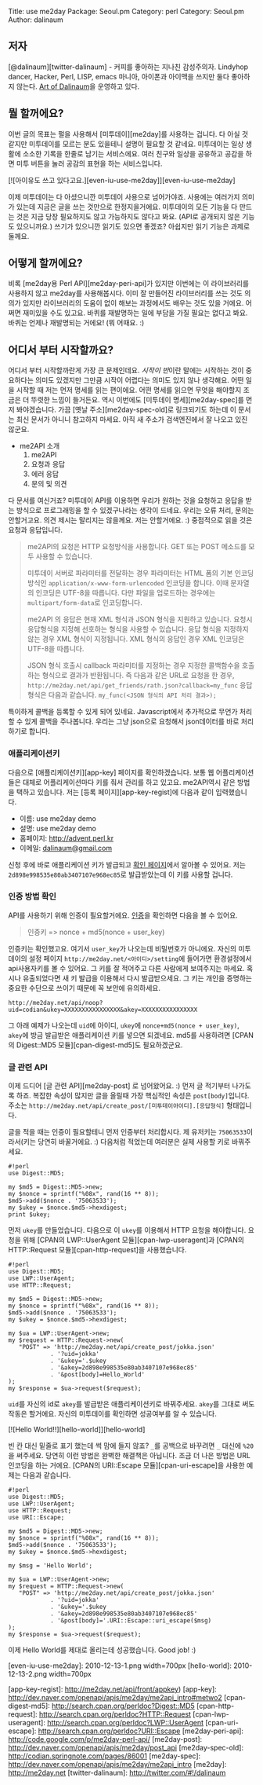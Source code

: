 Title:    use me2day
Package:  Seoul.pm
Category: perl
Category: Seoul.pm
Author:   dalinaum


저자
-----

[@dalinaum][twitter-dalinaum] -
커피를 좋아하는 지나친 감성주의자.
Lindyhop dancer, Hacker, Perl, LISP, emacs 마니아,
아이폰과 아이맥을 쓰지만 둘다 좋아하지 않는다.
[Art of Dalinaum](http://dalinaum-kr.tumblr.com)을 운영하고 있다.



뭘 할꺼에요?
-------------

이번 글의 목표는 펄을 사용해서 [미투데이][me2day]를 사용하는 겁니다.
다 아실 것 같지만 미투데이를 모르는 분도 있을테니 설명이 필요할 것 같네요.
미투데이는 일상 생활에 소소한 기록을 한줄로 남기는 서비스에요.
여러 친구와 일상을 공유하고 공감을 하면 미투 버튼을 눌러
공감의 표현을 하는 서비스입니다.

[![아이유도 쓰고 있다고요.][even-iu-use-me2day]][even-iu-use-me2day]

이제 미투데이는 다 아셨으니깐 미투데이 사용으로 넘어가야죠.
사용에는 여러가지 의미가 있는데 지금은 글을 쓰는 것만으로 한정지을거에요.
미투데이의 모든 기능을 다 만드는 것은
지금 당장 필요하지도 않고 가능하지도 않다고 봐요.
(API로 공개되지 않은 기능도 있으니까요.)
쓰기가 있으니깐 읽기도 있으면 좋겠죠?
아쉽지만 읽기 기능은 과제로 둘께요.



어떻게 할꺼에요?
-----------------

비록 [me2day용 Perl API][me2day-peri-api]가 있지만
이번에는 이 라이브러리를 사용하지 않고 me2day를 사용해봅시다.
이미 잘 만들어진 라이브러리를 쓰는 것도 의의가 있지만
라이브러리의 도움이 없이 해보는 과정에서도 배우는 것도 있을 거에요.
어쩌면 재미있을 수도 있고요.
바퀴를 재발명하는 일에 부담을 가질 필요는 없다고 봐요.
바퀴는 언제나 재발명되는 거에요! (뭐 어때요. :)



어디서 부터 시작할까요?
------------------------

어디서 부터 시작할까란게 가장 큰 문제인데요.
*시작이 반*이란 말에는 시작하는 것이 중요하다는 의미도 있겠지만
그만큼 시작이 어렵다는 의미도 있지 않나 생각해요.
어떤 일을 시작할 때 저는 먼저 명세를 읽는 편이에요.
어떤 명세를 읽으면 무엇을 해야할지 조금은 더 뚜렷한 느낌이 들거든요.
역시 이번에도 [미투데이 명세][me2day-spec]를 먼저 봐야겠습니다.
가끔 [옛날 주소][me2day-spec-old]로 링크되기도 하는데
이 문서는 최신 문서가 아니니 참고하지 마세요.
아직 새 주소가 검색엔진에서 잘 나오고 있진 않군요.

* me2API 소개
  1. me2API
  2. 요청과 응답
  3. 에러 응답
  4. 문의 및 의견

다 문서를 여신거죠?
미투데이 API를 이용하면 우리가 원하는 것을 요청하고
응답을 받는 방식으로 프로그래밍을 할 수 있겠구나라는 생각이 드네요.
우리는 오류 처리, 문의는 안할거고요. 의견 제시는 말리지는 않을께요.
저는 안할거에요. :) 중점적으로 읽을 것은 요청과 응답입니다.

> me2API의 요청은 HTTP 요청방식을 사용합니다.
> GET 또는 POST 메소드를 모두 사용할 수 있습니다.
> 
> 미투데이 서버로 파라미터를 전달하는 경우 파라미터는
> HTML 폼의 기본 인코딩 방식인 `application/x-www-form-urlencoded`
> 인코딩을 합니다. 이때 문자열의 인코딩은 UTF-8을 따릅니다.
> 다만 파일을 업로드하는 경우에는 `multipart/form-data`로 인코딩합니다.
> 
> me2API 의 응답은 현재 XML 형식과 JSON 형식을 지원하고 있습니다.
> 요청시 응답형식을 지정해 선호하는 형식을 사용할 수 있습니다.
> 응답 형식을 지정하지 않는 경우 XML 형식이 지정됩니다.
> XML 형식의 응답인 경우 XML 인코딩은 UTF-8을 따릅니다.
> 
> JSON 형식 호출시 callback 파라미터를 지정하는 경우
> 지정한 콜백함수을 호출하는 형식으로 결과가 반환됩니다.
> 즉 다음과 같은 URL로 요청을 한 경우,
> `http://me2day.net/api/get_friends/rath.json?callback=my_func`
> 응답 형식은 다음과 같습니다.
> `my_func(<JSON 형식의 API 처리 결과>);`

특이하게 콜백을 등록할 수 있게 되어 있네요.
Javascript에서 추가적으로 무언가 처리할 수 있게 콜백을 주나봅니다.
우리는 그냥 json으로 요청해서 json데이터를 바로 처리하기로 합니다.



### 애플리케이션키

다음으로 [애플리케이션키][app-key] 페이지를 확인하겠습니다.
보통 웹 어플리케이션들은 대체로 어플리케이션마다 키를 줘서 관리를 하고 있고요.
me2API역시 같은 방법을 택하고 있습니다.
저는 [등록 페이지][app-key-regist]에 다음과 같이 입력했습니다.

* 이름: use me2day demo
* 설명: use me2day demo
* 홈페이지: http://advent.perl.kr
* 이메일: dalinaum@gmail.com

신청 후에 바로 애플리케이션 키가 발급되고
[확인 페이지][app-key-list]에서 알아볼 수 있어요.
저는 `2d898e998535e80ab3407107e968ec85`로 발급받았는데 이 키를 사용할 겁니다.



### 인증 방법 확인

API를 사용하기 위해 인증이 필요할거에요.
[인증][app-key-auth]을 확인하면 다음을 볼 수 있어요.

> 인증키 => nonce + md5(nonce + user_key)

인증키는 확인했고요.
여기서 `user_key`가 나오는데 비밀번호가 아니에요.
자신의 미투데이의 설정 페이지 `http://me2day.net/<아이디>/setting`에
들어가면 환경설정에서 api사용자키를 볼 수 있어요.
그 키를 잘 적어주고 다른 사람에게 보여주지는 마세요.
혹시나 유출되었다면 새 키 발급을 이용해서 다시 발급받으세요.
그 키는 개인을 증명하는 중요한 수단으로 쓰이기 때문에 꼭 보안에 유의하세요.

    http://me2day.net/api/noop?uid=codian&ukey=XXXXXXXXXXXXXXXX&akey=XXXXXXXXXXXXXXXX

그 아래 예제가 나오는데 `uid`에 아이디, `ukey`에 `nonce+md5(nonce + user_key)`,
`akey`에 방금 발급받은 애플리케이션 키를 넣으면 되겠네요.
md5를 사용하려면 [CPAN의 Digest::MD5 모듈][cpan-digest-md5]도 필요하겠군요.



### 글 관련 API

이제 드디어 [글 관련 API][me2day-post] 로 넘어왔어요. :)
먼저 글 적기부터 나가도록 하죠.
복잡한 속성이 많지만 글을 올릴때 가장 핵심적인 속성은 `post[body]`입니다.
주소는 `http://me2day.net/api/create_post/[미투데이아이디].[응답형식]`
형태입니다.

글을 적을 때는 인증이 필요할테니 먼저 인증부터 처리합시다.
제 유저키는 `75063533`이라서(키는 당연히 바꿀거에요. :)
다음처럼 적었는데 여러분은 실제 사용할 키로 바꿔주세요.

    #!perl
    use Digest::MD5;
    
    my $md5 = Digest::MD5->new;
    my $nonce = sprintf("%08x", rand(16 ** 8));
    $md5->add($nonce . '75063533');
    my $ukey = $nonce.$md5->hexdigest;
    print $ukey;

먼저 `ukey`를 만들었습니다.
다음으로 이 `ukey`를 이용해서 HTTP 요청을 해야합니다.
요청을 위해 [CPAN의 LWP::UserAgent 모듈][cpan-lwp-useragent]과
[CPAN의 HTTP::Request 모듈][cpan-http-request]을 사용했습니다.

    #!perl
    use Digest::MD5;
    use LWP::UserAgent;
    use HTTP::Request;
    
    my $md5 = Digest::MD5->new;
    my $nonce = sprintf("%08x", rand(16 ** 8));
    $md5->add($nonce . '75063533');
    my $ukey = $nonce.$md5->hexdigest;

    my $ua = LWP::UserAgent->new; 
    my $request = HTTP::Request->new(
       "POST" => 'http://me2day.net/api/create_post/jokka.json'
                . '?uid=jokka'
                . '&ukey='.$ukey
                . '&akey=2d898e998535e80ab3407107e968ec85'
                . '&post[body]=Hello_World'
    );
    my $response = $ua->request($request);

`uid`를 자신의 id로 `akey`를 발급받은 애플리케이션키로 바꿔주세요.
`akey`를 그대로 써도 작동은 할거에요.
자신의 미투데이를 확인하면 성공여부를 알 수 있습니다.

[![Hello World!!][hello-world]][hello-world]

빈 칸 대신 밑줄로 표기 했는데 썩 맘에 들지 않죠?
`_`를 공백으로 바꾸려면 `_` 대신에 `%20`을 써주세요.
당연히 이런 방법은 완벽한 해결책은 아닙니다.
조금 더 나은 방법은 URL 인코딩을 하는 거에요.
[CPAN의 URI::Escape 모듈][cpan-uri-escape]을 사용한 예제는 다음과 같습니다.

    #!perl
    use Digest::MD5;
    use LWP::UserAgent;
    use HTTP::Request;
    use URI::Escape;
    
    my $md5 = Digest::MD5->new;
    my $nonce = sprintf("%08x", rand(16 ** 8));
    $md5->add($nonce . '75063533');
    my $ukey = $nonce.$md5->hexdigest;
    
    my $msg = 'Hello World';
    
    my $ua = LWP::UserAgent->new; 
    my $request = HTTP::Request->new(
       "POST" => 'http://me2day.net/api/create_post/jokka.json'
                . '?uid=jokka'
                . '&ukey='.$ukey
                . '&akey=2d898e998535e80ab3407107e968ec85'
                . '&post[body]='.URI::Escape::uri_escape($msg)
    );
    my $response = $ua->request($request);

이제 Hello World를 제대로 올리는데 성공했습니다.
Good job! :)



[even-iu-use-me2day]:           2010-12-13-1.png width=700px
[hello-world]:                  2010-12-13-2.png width=700px



[app-key-auth]:                 http://dev.naver.com/openapi/apis/me2day/me2api_intro#metwo3
[app-key-list]:                 http://me2day.net/me2/app/key/list
[app-key-regist]:               http://me2day.net/api/front/appkey)
[app-key]:                      http://dev.naver.com/openapi/apis/me2day/me2api_intro#metwo2
[cpan-digest-md5]:              http://search.cpan.org/perldoc?Digest::MD5
[cpan-http-request]:            http://search.cpan.org/perldoc?HTTP::Request
[cpan-lwp-useragent]:           http://search.cpan.org/perldoc?LWP::UserAgent
[cpan-uri-escape]:              http://search.cpan.org/perldoc?URI::Escape
[me2day-peri-api]:              http://code.google.com/p/me2day-perl-api/
[me2day-post]:                  http://dev.naver.com/openapi/apis/me2day/post_api
[me2day-spec-old]:              http://codian.springnote.com/pages/86001
[me2day-spec]:                  http://dev.naver.com/openapi/apis/me2day/me2api_intro
[me2day]:                       http://me2day.net
[twitter-dalinaum]:             http://twitter.com/#!/dalinaum

